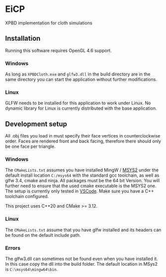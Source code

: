 # EiCP
XPBD implementation for cloth simulations

## Installation
Running this software requires OpenGL 4.6 support.

### Windows
As long as `XPBDCloth.exe` and `glfw3.dll` in the build directory are in the same
directory you can start the application without further modifications.

### Linux
GLFW needs to be installed for this application to work under Linux. No dynamic library
for Linux is currently distributed with the base application.

## Development setup
All .obj files you load in must specify their face vertices in counterclockwise order.
Faces are rendered front and back facing, therefore there should only be one face per
triangle.

### Windows
The `CMakeLists.txt` assumes you have installed MingW / [MSYS2](https://www.msys2.org/#installation)
under the default install location `C:/msys64` with the standard gcc toolchain, 
as well as glfw 3.4, cmake and ninja. All packages must be the 64 bit Version.
You will further need to ensure that the used cmake executable is the MSYS2 one. 
The setup is currently only tested in [VSCode](https://code.visualstudio.com/).
Make sure you have a C++ toolchain configured.

This project uses C++20 and CMake >= 3.12.

### Linux
The `CMakeLists.txt` assume that you have glfw installed and its headers
 can be found on the default include path.

### Errors
The glfw3.dll can sometimes not be found even when you have installed it.
In this case copy the dll into the build folder. The default location in MSys2 is `C:\msys64\mingw64\bin`.
